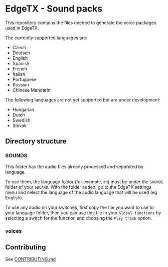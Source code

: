 # EdgeTX - Sound packs

This repository contains the files needed to generate the voice packages used in EdgeTX.

The currently supported languages are:
* Czech
* Deutsch
* English
* Spanish
* French
* Italian
* Portuguese
* Russian
* Chinese Mandarin

The following languages are not yet supported but are under development:
* Hungarian
* Dutch
* Swedish
* Slovak

## Directory structure

### SOUNDS

This folder has the audio files already processed and separated by language.

To use them, the language folder (for example, `en`) must be under the `SOUNDS` folder of your `SDCARD`. With the folder added, go to the EdgeTX settings menu and select the language of the audio language that will be used (eg English).

To use any audio on your switches, first copy the file you want to use to your language folder, then you can use this file in your `Global functions` by selecting a switch for the function and choosing the `Play track` option.

### voices

## Contributing

See [CONTRIBUTING.md](CONTRIBUTING.md)